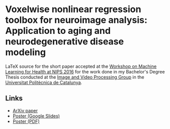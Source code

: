 # Voxelwise nonlinear regression toolbox for neuroimage analysis: Application to aging and neurodegenerative disease modeling

LaTeX source for the short paper accepted at the [Workshop on Machine Learning for Health at NIPS 2016](http://www.nipsml4hc.ws/) 
for the work done in my Bachelor's Degree Thesis conducted 
at the [Image and Video Processing Group](https://imatge.upc.edu/web/) 
in the [Universitat Politècnica de Catalunya](http://www.upc.edu/?set_language=en).

## Links

- [ArXiv paper](https://arxiv.org/abs/1612.00667)
- [Poster (Google Slides)](https://docs.google.com/presentation/d/1_6N2IsYihM0ECgWl20ZnF-H1Q4BYrf8djVO9fwP8xX0/edit?usp=sharing)
- [Poster (PDF)](https://drive.google.com/open?id=0ByrI9_WaU23FbmJtR09DT0xsWGs)
